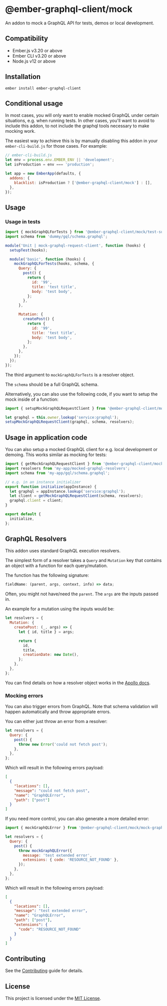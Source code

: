 # @ember-graphql-client/mock

An addon to mock a GraphQL API for tests, demos or local development.

## Compatibility

- Ember.js v3.20 or above
- Ember CLI v3.20 or above
- Node.js v12 or above

## Installation

```
ember install ember-graphql-client
```

## Conditional usage

In most cases, you will only want to enable mocked GraphQL under certain situations, e.g. when running tests.
In other cases, you'll want to avoid to include this addon, to not include the graphql tools necessary to make mocking work.

The easiest way to achieve this is by manually disabling this addon in your `ember-cli-build.js` for those cases. For example:

```js
// ember-cli-build.js
let env = process.env.EMBER_ENV || 'development';
let isProduction = env === 'production';

let app = new EmberApp(defaults, {
  addons: {
    blacklist: isProduction ? ['@ember-graphql-client/mock'] : [],
  },
});
```

## Usage

### Usage in tests

```js
import { mockGraphQLForTests } from '@ember-graphql-client/mock/test-support/helpers';
import schema from 'dummy/gql/schema.graphql';

module('Unit | mock-graphql-request-client', function (hooks) {
  setupTest(hooks);

  module('basic', function (hooks) {
    mockGraphQLForTests(hooks, schema, {
      Query: {
        post() {
          return {
            id: '99',
            title: 'test title',
            body: 'test body',
          };
        },
      },

      Mutation: {
        createPost() {
          return {
            id: '99',
            title: 'test title',
            body: 'test body',
          };
        },
      },
    });
  });
});
```

The third argument to `mockGraphQLForTests` is a resolver object.

The `schema` should be a full GraphQL schema.

Alternatively, you can also use the following code, if you want to setup the mock inside of a function:

```js
import { setupMockGraphQLRequestClient } from '@ember-graphql-client/mock/test-support/helpers';

let graphql = this.owner.lookup('service:graphql');
setupMockGraphQLRequestClient(graphql, schema, resolvers);
```

## Usage in application code

You can also setup a mocked GraphQL client for e.g. local development or demoing.
This works similar as mocking for tests:

```js
import { getMockGraphQLRequestClient } from '@ember-graphql-client/mock/mock-graphql-request-client';
import resolvers from 'my-app/mocked-graphql-resolvers';
import schema from 'my-app/gql/schema.graphql';

// e.g. in an instance initializer
export function initialize(appInstance) {
  let graphql = appInstance.lookup('service:graphql');
  let client = getMockGraphQLRequestClient(schema, resolvers);
  graphql.client = client;
}

export default {
  initialize,
};
```

## GraphQL Resolvers

This addon uses standard GraphQL execution resolvers.

The simplest form of a resolver takes a `Query` and `Mutation` key that contains an object with a function for each query/mutation.

The function has the following signature:

```js
fieldName: (parent, args, context, info) => data;
```

Often, you might not have/need the `parent`. The `args` are the inputs passed in.

An example for a mutation using the inputs would be:

```js
let resolvers = {
  Mutation: {
    createPost: (_, args) => {
      let { id, title } = args;

      return {
        id,
        title,
        creationDate: new Date(),
      };
    },
  },
};
```

You can find details on how a resolver object works in the
[Apollo docs](https://www.apollographql.com/docs/tutorial/resolvers/).

### Mocking errors

You can also trigger errors from GraphQL.
Note that schema validation will happen automatically and throw appropriate errors.

You can either just throw an error from a resolver:

```js
let resolvers = {
  Query: {
    post() {
      throw new Error('could not fetch post');
    },
  },
};
```

Which will result in the following errors payload:

```json
[
  {
    "locations": [],
    "message": "could not fetch post",
    "name": "GraphQLError",
    "path": ["post"]
  }
]
```

If you need more control, you can also generate a more detailed error:

```js
import { mockGraphQLError } from '@ember-graphql-client/mock/mock-graphql-error';

let resolvers = {
  Query: {
    post() {
      throw mockGraphQLError({
        message: 'test extended error',
        extensions: { code: 'RESOURCE_NOT_FOUND' },
      });
    },
  },
};
```

Which will result in the following errors payload:

```json
[
  {
    "locations": [],
    "message": "test extended error",
    "name": "GraphQLError",
    "path": ["post"],
    "extensions": {
      "code": "RESOURCE_NOT_FOUND"
    }
  }
]
```

## Contributing

See the [Contributing](CONTRIBUTING.md) guide for details.

## License

This project is licensed under the [MIT License](LICENSE.md).
